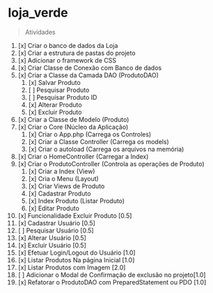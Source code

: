 # loja_verde

> Atividades
1. [x] Criar o banco de dados da Loja
2. [x] Criar a estrutura de pastas do projeto
3. [x] Adicionar o framework de CSS
4. [x] Criar Classe de Conexão com Banco de dados
5. [x] Criar a Classe da Camada DAO (ProdutoDAO)
	1. [x] Salvar Produto
	2. [ ] Pesquisar Produto
	3. [ ] Pesquisar Produto ID
	4. [x] Alterar Produto
	5. [x] Excluir Produto
6. [x] Criar a Classe de Modelo (Produto)
7. [x] Criar o Core (Núcleo da Aplicação)
	1. [x] Criar o App.php (Carrega os Controles)
	2. [x] Criar a Classe Controller (Carrega os models)
	3. [x] Criar o autoload (Carrega os arquivos na memória)
8. [x] Criar o HomeController (Carregar a Index)
9. [x] Criar o ProdutoController (Controla as operações de Produto)
	1. [x] Criar a Index (View)
	2. [x] Cria o Menu (Layout)
	3. [x] Criar Views de Produto
	4. [x] Cadastrar Produto
	5. [x] Index Produto (Listar Produto)
	6. [x] Editar Produto
10. [x] Funcionalidade Excluir Produto [0.5]
11. [x] Cadastrar Usuário [0.5]
12. [ ] Pesquisar Usuário [0.5]
13. [x] Alterar Usuário [0.5]
14. [x] Excluir Usuário [0.5]
15. [x] Efetuar Login/Logout do Usuário [1.0]
16. [x] Listar Produtos Na página Inicial [1.0]
17. [x] Listar Produtos com Imagem [2.0]
18. [ ] Adicionar o Modal de Confirmação de exclusão no projeto[1.0]
19. [x] Refatorar o ProdutoDAO com PreparedStatement ou PDO [1.0]